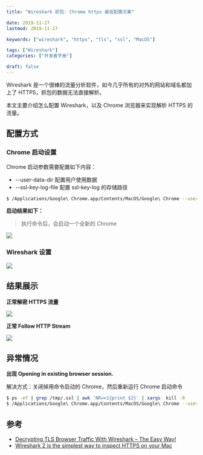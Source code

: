 ```yaml
---
title: "Wireshark 抓包: Chrome https 最佳配置方案"

date: 2019-11-27
lastmod: 2019-11-27

keywords: ["wireshark", "https", "tls", "ssl", "MacOS"]

tags: ["Wireshark"]
categories: ["开发者手册"]

draft: false
---
```


Wireshark 是一个很棒的流量分析软件，如今几乎所有的对外的网站和域名都加上了 HTTPS，抓包的数据无法直接解析。

本文主要介绍怎么配置 Wireshark，以及 Chrome 浏览器来实现解析 HTTPS 的流量。

<!--more-->

## 配置方式

### Chrome 启动设置

Chrome 启动参数需要配置如下内容：

- --user-data-dir 配置用户使用数据
- --ssl-key-log-file 配置 ssl-key-log 的存储路径

```bash
$ /Applications/Google\ Chrome.app/Contents/MacOS/Google\ Chrome --user-data-dir=/tmp/chrome --ssl-key-log-file=/tmp/.ssl-key.log
```

**启动结果如下：**

> 执行命令后，会启动一个全新的 Chrome

![](https://static.cizel.cn/2019-11-27-15748490692512.jpg)


### Wireshark 设置

![](https://static.cizel.cn/2019-11-27-15748488327759.jpg)

## 结果展示

**正常解密 HTTPS 流量**

![](https://static.cizel.cn/2019-11-27-15748498342338.jpg)

**正常 Follow HTTP Stream**

![](https://static.cizel.cn/2019-11-27-15748500223129.jpg)

## 异常情况

**出现 Opening in existing browser session.**

解决方式：关闭掉用命令启动的 Chrome，然后重新运行 Chrome 启动命令

```bash
$ ps -ef | grep /tmp/.ssl | awk 'NR==1{print $2}' | xargs  kill -9
$ /Applications/Google\ Chrome.app/Contents/MacOS/Google\ Chrome --user-data-dir=/tmp/chrome --ssl-key-log-file=/tmp/.ssl-key.log
```

## 参考

- [Decrypting TLS Browser Traffic With Wireshark – The Easy Way!](https://redflagsecurity.net/2019/03/10/decrypting-tls-wireshark/)
- [Wireshark 2 is the simplest way to inspect HTTPS on your Mac](https://certsimple.com/blog/ssl-wireshark-mac-osx)


